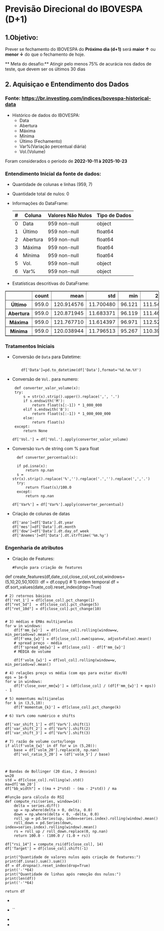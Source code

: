 ﻿# Previsão Direcional do IBOVESPA (D+1)

## 1.Objetivo:

Prever se  fechamento do IBOVESPA do **Próximo dia (d+1)** será **maior ↑**  ou **menor ↓** do que o fechamento de hoje.

** Meta do desafio:** Atingir pelo menos 75% de acurácia nos dados de teste, que devem ser os últimos 30 dias


## 2. Aquisiçao e Entendimento dos Dados

### Fonte: https://br.investing.com/indices/bovespa-historical-data
* Histórico de dados do IBOVESPA:
  * Data
  * Abertura
  * Máxima
  * Mínima
  * Último (Fechamento)
  * Var%(Variação percentual diária)
  * Vol.(Volume) 

Foram considerados o período de **2022-10-11 à 2025-10-23**

### Entendimento Inicial da fonte de dados:



* Quantidade de colunas e linhas (959, 7)

* Quantidade total de nulos: 0

* Informações do DataFrame:

  <table class="info-table">
            <thead>
                <tr>
                    <th>#</th>
                    <th>Coluna</th>
                    <th>Valores Não Nulos</th>
                    <th>Tipo de Dados</th>
                </tr>
            </thead>
            <tbody>
                <tr>
                    <td>0</td>
                    <td>Data</td>
                    <td>959 non-null</td>
                    <td>object</td>
                </tr>
                <tr>
                    <td>1</td>
                    <td>Último</td>
                    <td>959 non-null</td>
                    <td>float64</td>
                </tr>
                <tr>
                    <td>2</td>
                    <td>Abertura</td>
                    <td>959 non-null</td>
                    <td>float64</td>
                </tr>
                <tr>
                    <td>3</td>
                    <td>Máxima</td>
                    <td>959 non-null</td>
                    <td>float64</td>
                </tr>
                <tr>
                    <td>4</td>
                    <td>Mínima</td>
                    <td>959 non-null</td>
                    <td>float64</td>
                </tr>
                <tr>
                    <td>5</td>
                    <td>Vol.</td>
                    <td>959 non-null</td>
                    <td>object</td>
                </tr>
                <tr>
                    <td>6</td>
                    <td>Var%</td>
                    <td>959 non-null</td>
                    <td>object</td>
                </tr>
            </tbody>
        </table>
      

    


* Estatísticas descritivas do DataFrame:


<table border="1" class="dataframe">
  <thead>
    <tr style="text-align: right;">
      <th></th>
      <th>count</th>
      <th>mean</th>
      <th>std</th>
      <th>min</th>
      <th>25%</th>
      <th>50%</th>
      <th>75%</th>
      <th>max</th>
    </tr>
  </thead>
  <tbody>
    <tr>
      <th>Último</th>
      <td>959.0</td>
      <td>120.914576</td>
      <td>11.700480</td>
      <td>96.121</td>
      <td>111.5440</td>
      <td>120.586</td>
      <td>129.6010</td>
      <td>146.492</td>
    </tr>
    <tr>
      <th>Abertura</th>
      <td>959.0</td>
      <td>120.871945</td>
      <td>11.683371</td>
      <td>96.119</td>
      <td>111.4645</td>
      <td>120.561</td>
      <td>129.5280</td>
      <td>146.492</td>
    </tr>
    <tr>
      <th>Máxima</th>
      <td>959.0</td>
      <td>121.767710</td>
      <td>11.614397</td>
      <td>96.971</td>
      <td>112.5285</td>
      <td>121.607</td>
      <td>130.1425</td>
      <td>147.578</td>
    </tr>
    <tr>
      <th>Mínima</th>
      <td>959.0</td>
      <td>120.038944</td>
      <td>11.796513</td>
      <td>95.267</td>
      <td>110.3985</td>
      <td>120.022</td>
      <td>128.7335</td>
      <td>146.067</td>
    </tr>
  </tbody>
</table>
</div>

### Tratamentos Iniciais

* Conversão de `Data` para Datetime:
  
    ```
        
        df['Data']=pd.to_datetime(df['Data'],format='%d.%m.%Y')
* Conversão de `Vol.` para numero:

     ```
      def converter_valor_volume(x):
      try:
          s = str(x).strip().upper().replace(',', '.')
          if s.endswith('M'):
              return float(s[:-1]) * 1_000_000
          elif s.endswith('B'):
              return float(s[:-1]) * 1_000_000_000
          else:
              return float(s)
      except:
          return None

     df['Vol.'] = df['Vol.'].apply(converter_valor_volume)
    
* Conversão `Var%` de string com % para float
  ```
    def converter_percentual(x):

    if pd.isna(x):
        return np.nan
    s = str(x).strip().replace('%','').replace('.','').replace(',','.')
    try:
        return float(s)/100.0
    except:
        return np.nan

  df['Var%'] = df['Var%'].apply(converter_percentual)

* Criação de colunas de datas
    ```
  df['ano']=df['Data'].dt.year
  df['mes']=df['Data'].dt.month
  df['dow']=df['Data'].dt.day_of_week
  df['Anomes']=df['Data'].dt.strftime('%m.%y')

### Engenharia de atributos

* Criação de Features:
  ```
  #Função para criação de features
def create_features(df,date_col,close_col,vol_col,windows=(5,10,20,50,100)):
    df = df.copy()
    # 1) ordem temporal
    df = df.sort_values(date_col).reset_index(drop=True)

    # 2) retornos básicos
    df['ret_1'] = df[close_col].pct_change(1)
    df["ret_5d"]  = df[close_col].pct_change(5)
    df["ret_10d"] = df[close_col].pct_change(10)


    # 3) médias e EMAs multijanelas
    for w in windows:
        df[f'mm_{w}']  = df[close_col].rolling(window=w, min_periods=w).mean()
        df[f'ema_{w}'] = df[close_col].ewm(span=w, adjust=False).mean()
        # spread preço - média
        df[f'spread_mm{w}'] = df[close_col] - df[f'mm_{w}']
        # MÉDIA de volume
        
        df[f'volm_{w}'] = df[vol_col].rolling(window=w, min_periods=w).mean()

    # 4) relações preço vs média (com eps para evitar div/0)
    eps = 1e-9
    for w in windows:
        df[f'close_over_mm{w}'] = (df[close_col] / (df[f'mm_{w}'] + eps)) - 1

    # 5) momentums multijanelas
    for k in (3,5,10):
        df[f'momentum_{k}'] = df[close_col].pct_change(k)

    # 6) Var% como numérico e shifts
    
    df['var_shift_1'] = df['Var%'].shift(1)
    df['var_shift_2'] = df['Var%'].shift(2)
    df['var_shift_3'] = df['Var%'].shift(3)

    # 7) razão de volume curto/longo 
    if all(f'volm_{w}' in df for w in (5,20)):
        base = df['volm_20'].replace(0, np.nan)
        df['vol_ratio_5_20'] = (df['volm_5'] / base)



    # Bandas de Bollinger (20 dias, 2 desvios)
    w=20
    std = df[close_col].rolling(w).std()
    ma=df['mm_20']
    df["bb_width"] = ((ma + 2*std) - (ma - 2*std)) / ma

    #Função para cálculo do RSI
    def compute_rsi(series, window=14):
        delta = series.diff()
        up = np.where(delta > 0, delta, 0.0)
        down = np.where(delta < 0, -delta, 0.0)
        roll_up = pd.Series(up, index=series.index).rolling(window).mean()
        roll_down = pd.Series(down, index=series.index).rolling(window).mean()
        rs = roll_up / roll_down.replace(0, np.nan)
        return 100.0 - (100.0 / (1.0 + rs))

    df["rsi_14"] = compute_rsi(df[close_col], 14)
    df['Target'] = df[close_col].shift(-1)
    
    print("Quantidade de valores nulos após criação de features:")
    print(df.isna().sum().sum())
    df = df.dropna().reset_index(drop=True)
    print('-'*64)
    print("Quantidade de linhas após remoção dos nulos:")
    print(len(df))
    print('-'*64)

    return df
* 


*   ``
*   
* 

